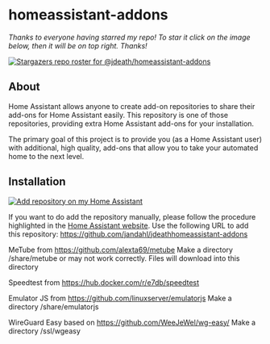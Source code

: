 # homeassistant-addons

_Thanks to everyone having starred my repo! To star it click on the image below, then it will be on top right. Thanks!_

[![Stargazers repo roster for @jdeath/homeassistant-addons](https://git-lister.onrender.com/api/stars/jdeath/homeassistant-addons?limit=30)](https://github.com/jdeath/homeassistant-addons/stargazers)

## About

Home Assistant allows anyone to create add-on repositories to share their
add-ons for Home Assistant easily. This repository is one of those repositories,
providing extra Home Assistant add-ons for your installation.

The primary goal of this project is to provide you (as a Home Assistant user)
with additional, high quality, add-ons that allow you to take your automated
home to the next level.

## Installation

[![Add repository on my Home Assistant][repository-badge]][repository-url]

If you want to do add the repository manually, please follow the procedure highlighted in the [Home Assistant website](https://home-assistant.io/hassio/installing_third_party_addons). Use the following URL to add this repository: https://github.com/jandahl/jdeathhomeassistant-addons

MeTube from https://github.com/alexta69/metube
Make a directory /share/metube or may not work correctly. Files will download into this directory

Speedtest from https://hub.docker.com/r/e7db/speedtest

Emulator JS from https://github.com/linuxserver/emulatorjs
Make a directory /share/emulatorjs

WireGuard Easy based on https://github.com/WeeJeWel/wg-easy/
Make a directory /ssl/wgeasy

[repository-badge]: https://img.shields.io/badge/Add%20repository%20to%20my-Home%20Assistant-41BDF5?logo=home-assistant&style=for-the-badge
[repository-url]: https://my.home-assistant.io/redirect/supervisor_add_addon_repository/?repository_url=https%3A%2F%2Fgithub.com%2Fjandahl%2Fjdeathhomeassistant-addons
